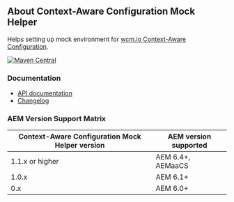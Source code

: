 ## About Context-Aware Configuration Mock Helper

Helps setting up mock environment for [wcm.io Context-Aware Configuration][caconfig].

[![Maven Central](https://maven-badges.herokuapp.com/maven-central/io.wcm/io.wcm.testing.wcm-io-mock.caconfig/badge.svg)](https://maven-badges.herokuapp.com/maven-central/io.wcm/io.wcm.testing.wcm-io-mock.caconfig)


### Documentation

* [API documentation](apidocs/)
* [Changelog](changes-report.html)


### AEM Version Support Matrix

|Context-Aware Configuration Mock Helper version |AEM version supported
|------------------------------------------------|----------------------
|1.1.x or higher                                 |AEM 6.4+, AEMaaCS
|1.0.x                                           |AEM 6.1+
|0.x                                             |AEM 6.0+


[caconfig]: https://wcm.io/caconfig/
